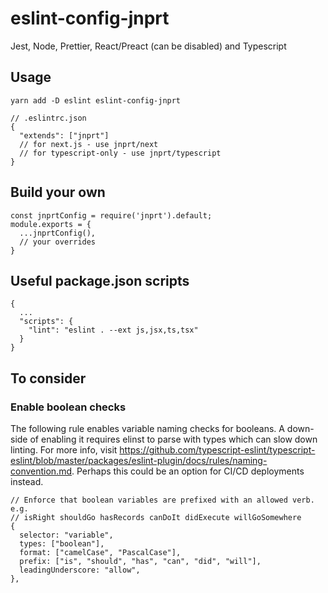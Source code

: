 # eslint-config-jnprt

Jest, Node, Prettier, React/Preact (can be disabled) and Typescript

## Usage

```
yarn add -D eslint eslint-config-jnprt
```

```
// .eslintrc.json
{
  "extends": ["jnprt"]
  // for next.js - use jnprt/next
  // for typescript-only - use jnprt/typescript
}
```

## Build your own

```
const jnprtConfig = require('jnprt').default;
module.exports = {
  ...jnprtConfig(),
  // your overrides
}
```

## Useful package.json scripts

```
{
  ...
  "scripts": {
    "lint": "eslint . --ext js,jsx,ts,tsx"
  }
}
```

## To consider

### Enable boolean checks

The following rule enables variable naming checks for booleans. A down-side of
enabling it requires elinst to parse with types which can slow down linting. For
more info, visit
https://github.com/typescript-eslint/typescript-eslint/blob/master/packages/eslint-plugin/docs/rules/naming-convention.md.
Perhaps this could be an option for CI/CD deployments instead.

```
// Enforce that boolean variables are prefixed with an allowed verb. e.g.
// isRight shouldGo hasRecords canDoIt didExecute willGoSomewhere
{
  selector: "variable",
  types: ["boolean"],
  format: ["camelCase", "PascalCase"],
  prefix: ["is", "should", "has", "can", "did", "will"],
  leadingUnderscore: "allow",
},
```
